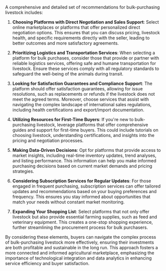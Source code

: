 A comprehensive and detailed set of recommendations for bulk-purchasing livestock includes:

1. **Choosing Platforms with Direct Negotiation and Sales Support**: Select online marketplaces or platforms that offer personalized direct negotiation options. This ensures that you can discuss pricing, livestock health, and specific requirements directly with the seller, leading to better outcomes and more satisfactory agreements.

2. **Prioritizing Logistics and Transportation Services**: When selecting a platform for bulk purchases, consider those that provide or partner with reliable logistics services, offering safe and humane transportation for livestock. Ensure these services comply with all regulatory standards to safeguard the well-being of the animals during transit.

3. **Looking for Satisfaction Guarantees and Compliance Support**: The platform should offer satisfaction guarantees, allowing for issue resolutions, such as replacements or refunds if the livestock does not meet the agreed terms. Moreover, choose services that assist with navigating the complex landscape of international sales regulations, including health certifications and export/import documentation.

4. **Utilizing Resources for First-Time Buyers**: If you're new to bulk-purchasing livestock, leverage platforms that offer comprehensive guides and support for first-time buyers. This could include tutorials on choosing livestock, understanding certifications, and insights into the pricing and negotiation processes.

5. **Making Data-Driven Decisions**: Opt for platforms that provide access to market insights, including real-time inventory updates, trend analyses, and listing performance. This information can help you make informed purchasing decisions based on current market demands and pricing strategies.

6. **Considering Subscription Services for Regular Updates**: For those engaged in frequent purchasing, subscription services can offer tailored updates and recommendations based on your buying preferences and frequency. This ensures you stay informed about opportunities that match your needs without constant market monitoring.

7. **Expanding Your Shopping List**: Select platforms that not only offer livestock but also provide essential farming supplies, such as feed and veterinary equipment. This creates a one-stop shopping experience, further streamlining the procurement process for bulk purchasers.

By considering these elements, buyers can navigate the complex process of bulk-purchasing livestock more effectively, ensuring their investments are both profitable and sustainable in the long run. This approach fosters a more connected and informed agricultural marketplace, emphasizing the importance of technological integration and data analytics in enhancing service efficiency and buyer satisfaction.
